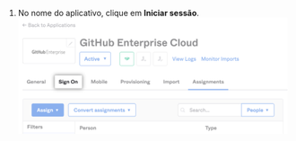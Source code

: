 1. No nome do aplicativo, clique em **Iniciar sessão**. ![Screenshot of "Sign on" tab for Okta application](/assets/images/help/saml/okta-sign-on-tab.png)
